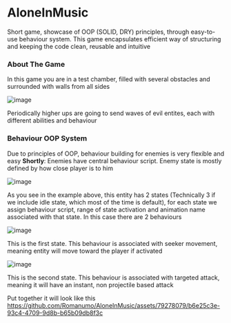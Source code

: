 # AloneInMusic
Short game, showcase of OOP (SOLID, DRY) principles, through easy-to-use behaviour system.
This game encapsulates efficient way of structuring and keeping the code clean, reusable and intuitive

### About The Game
In this game you are in a test chamber, filled with several obstacles and surrounded with walls from all sides

![image](https://github.com/Romanumo/AloneInMusic/assets/79278079/46b9279a-50a1-4009-b44f-e4d2743ed5f9)

Periodically higher ups are going to send waves of evil entites, each with different abilities and behaviour

### Behaviour OOP System
Due to principles of OOP, behaviour building for enemies is very flexible and easy
**Shortly**: Enemies have central behaviour script. Enemy state is mostly defined by how close player is to him

![image](https://github.com/Romanumo/AloneInMusic/assets/79278079/a5cd39be-d9ae-4f49-9de5-881e03fdcc96)

As you see in the example above, this entity has 2 states (Technically 3 if we include idle state, which most of the time is default), for each state we assign behaviour script, range of state activation and animation name associated with that state. In this case there are 2 behaviours

![image](https://github.com/Romanumo/AloneInMusic/assets/79278079/d82e6183-908d-4dc2-b028-5f60cf10939a)

This is the first state. This behaviour is associated with seeker movement, meaning entity will move toward the player if activated

![image](https://github.com/Romanumo/AloneInMusic/assets/79278079/1095d243-d022-442c-a405-2f1dfa68818d)

 This is the second state. This behaviour is associated with targeted attack, meaning it will have an instant, non projectile based attack

Put together it will look like this
https://github.com/Romanumo/AloneInMusic/assets/79278079/b6e25c3e-93c4-4709-9d8b-b65b09db8f3c

